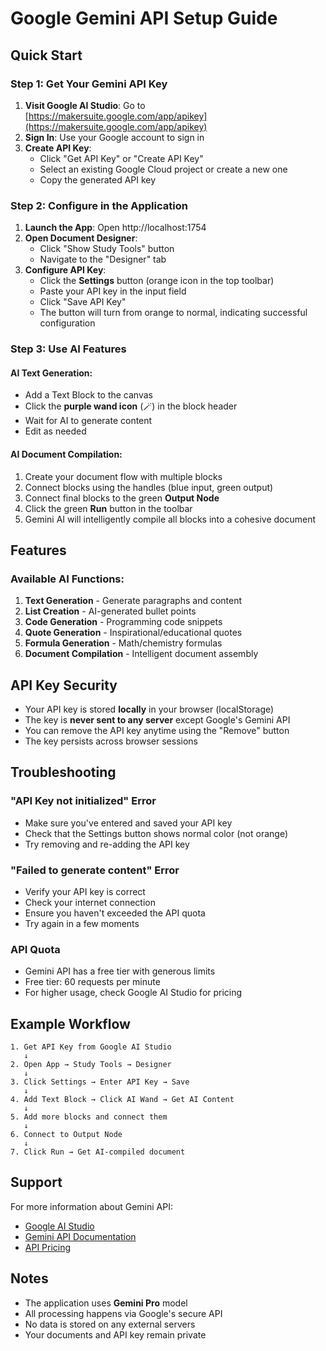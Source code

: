# Google Gemini API Setup Guide

## Quick Start

### Step 1: Get Your Gemini API Key

1. **Visit Google AI Studio**: Go to [https://makersuite.google.com/app/apikey](https://makersuite.google.com/app/apikey)
2. **Sign In**: Use your Google account to sign in
3. **Create API Key**: 
   - Click "Get API Key" or "Create API Key"
   - Select an existing Google Cloud project or create a new one
   - Copy the generated API key

### Step 2: Configure in the Application

1. **Launch the App**: Open http://localhost:1754
2. **Open Document Designer**: 
   - Click "Show Study Tools" button
   - Navigate to the "Designer" tab
3. **Configure API Key**:
   - Click the **Settings** button (orange icon in the top toolbar)
   - Paste your API key in the input field
   - Click "Save API Key"
   - The button will turn from orange to normal, indicating successful configuration

### Step 3: Use AI Features

#### AI Text Generation:
- Add a Text Block to the canvas
- Click the **purple wand icon** (🪄) in the block header
- Wait for AI to generate content
- Edit as needed

#### AI Document Compilation:
1. Create your document flow with multiple blocks
2. Connect blocks using the handles (blue input, green output)
3. Connect final blocks to the green **Output Node**
4. Click the green **Run** button in the toolbar
5. Gemini AI will intelligently compile all blocks into a cohesive document

## Features

### Available AI Functions:

1. **Text Generation** - Generate paragraphs and content
2. **List Creation** - AI-generated bullet points
3. **Code Generation** - Programming code snippets
4. **Quote Generation** - Inspirational/educational quotes
5. **Formula Generation** - Math/chemistry formulas
6. **Document Compilation** - Intelligent document assembly

## API Key Security

- Your API key is stored **locally** in your browser (localStorage)
- The key is **never sent to any server** except Google's Gemini API
- You can remove the API key anytime using the "Remove" button
- The key persists across browser sessions

## Troubleshooting

### "API Key not initialized" Error
- Make sure you've entered and saved your API key
- Check that the Settings button shows normal color (not orange)
- Try removing and re-adding the API key

### "Failed to generate content" Error
- Verify your API key is correct
- Check your internet connection
- Ensure you haven't exceeded the API quota
- Try again in a few moments

### API Quota
- Gemini API has a free tier with generous limits
- Free tier: 60 requests per minute
- For higher usage, check Google AI Studio for pricing

## Example Workflow

```
1. Get API Key from Google AI Studio
   ↓
2. Open App → Study Tools → Designer
   ↓
3. Click Settings → Enter API Key → Save
   ↓
4. Add Text Block → Click AI Wand → Get AI Content
   ↓
5. Add more blocks and connect them
   ↓
6. Connect to Output Node
   ↓
7. Click Run → Get AI-compiled document
```

## Support

For more information about Gemini API:
- [Google AI Studio](https://makersuite.google.com/)
- [Gemini API Documentation](https://ai.google.dev/docs)
- [API Pricing](https://ai.google.dev/pricing)

## Notes

- The application uses **Gemini Pro** model
- All processing happens via Google's secure API
- No data is stored on any external servers
- Your documents and API key remain private






